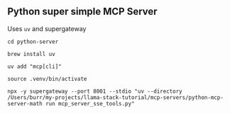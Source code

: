 ## Python super simple MCP Server

Uses `uv` and supergateway

```
cd python-server
```

```
brew install uv
```

```
uv add "mcp[cli]"
```

```
source .venv/bin/activate
```

```
npx -y supergateway --port 8001 --stdio "uv --directory /Users/burr/my-projects/llama-stack-tutorial/mcp-servers/python-mcp-server-math run mcp_server_sse_tools.py"
```